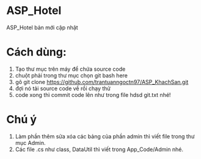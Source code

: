 # ASP_Hotel
ASP_Hotel bản mới cập nhật
# Cách dùng:
1. Tạo thư mục trên máy để chứa source code
2. chuột phải trong thư mục chọn git bash here
3. gõ git clone https://github.com/trantuanngoctn97/ASP_KhachSan.git
4. đợi nó tải source code về rồi chạy thử
5. code xong thì commit code lên như trong file hdsd git.txt nhé!

# Chú ý
1. Làm phần thêm sửa xóa các bảng của phần admin thì viết file trong thư mục Admin.
2. Các file .cs như class, DataUtil thì viết trong App_Code/Admin nhé.
